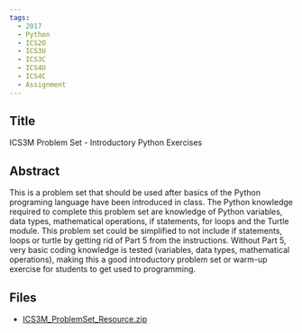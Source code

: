 ```yaml
---
tags:
  - 2017
  - Python
  - ICS2O
  - ICS3U
  - ICS3C
  - ICS4U
  - ICS4C
  - Assignment
---
```

    
## Title

ICS3M Problem Set - Introductory Python Exercises

## Abstract

This is a problem set that should be used after basics of the Python programing language have been introduced in class. The Python knowledge required to complete this problem set are knowledge of Python variables, data types, mathematical operations, if statements, for loops and the Turtle module. This problem set could be simplified to not include if statements, loops or turtle by getting rid of Part 5 from the instructions. Without Part 5, very basic coding knowledge is tested (variables, data types, mathematical operations), making this a good introductory problem set or warm-up exercise for students to get used to programming.

## Files

- [ICS3M_ProblemSet_Resource.zip](resources/2017/Sadia_Sharmin/ICS3M_ProblemSet_Resource.zip)
